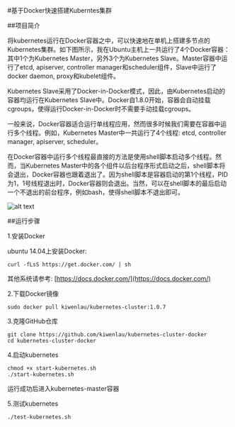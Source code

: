 #基于Docker快速搭建Kuberntes集群


##项目简介

将kubernetes运行在Docker容器之中，可以快速地在单机上搭建多节点的Kubernetes集群。如下图所示，我在Ubuntu主机上一共运行了4个Docker容器：其中1个为Kubernetes Master，另外3个为Kubernetes Slave。Master容器中运行了etcd, apiserver, controller manager和scheduler组件，Slave中运行了docker daemon, proxy和kubelet组件。

Kubernetes Slave采用了Docker-in-Docker模式，因此，由Kubernetes启动的容器均运行在Kubernetes Slave中。Docker自1.8.0开始，容器会自动挂载cgroups，使得运行Docker-in-Docker时不需要手动挂载cgroups。

一般来说，Docker容器适合运行单线程应用，然而很多时候我们需要在容器中运行多个线程。例如，Kubernetes Master中一共运行了4个线程: etcd, controller manager, apiserver, scheduler。

在Docker容器中运行多个线程最直接的方法是使用shell脚本启动多个线程。然而，当Kubernetes Master中的各个组件以后台程序形式启动之后，shell脚本将会退出，Docker容器也跟着退出了。因为shell脚本是容器启动的第1个线程，PID为1，1号线程退出时，Docker容器则会退出。当然，可以在shell脚本的最后启动一个不退出的前台程序，例如bash，使得shell脚本不退出即可。

![alt text](https://github.com/kiwenlau/kubernetes-cluster-docker/raw/master/kubernetes-cluster-docker.png)


##运行步骤

1.安装Docker

ubuntu 14.04上安装Docker: 

```
curl -fLsS https://get.docker.com/ | sh
```

其他系统请参考: [https://docs.docker.com/](https://docs.docker.com/)

2.下载Docker镜像

```
sudo docker pull kiwenlau/kubernetes-cluster:1.0.7
```

3.克隆GitHub仓库

```
git clone https://github.com/kiwenlau/kubernetes-cluster-docker
cd kubernetes-cluster-docker
```

4.启动kubernetes

```
chmod +x start-kubernetes.sh
./start-kubernetes.sh 
```

运行成功后进入kubernetes-master容器

5.测试kubernetes

```
./test-kubernetes.sh
```